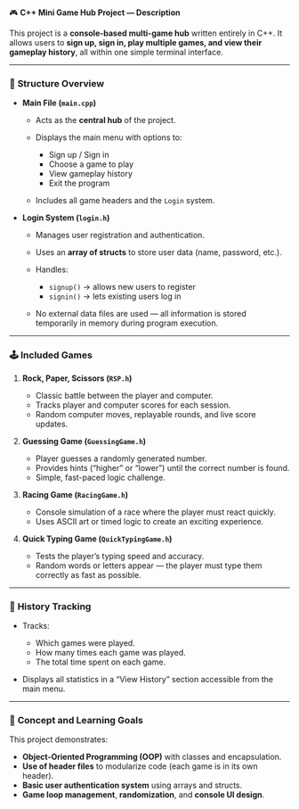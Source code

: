 🎮 **C++ Mini Game Hub Project — Description**

This project is a **console-based multi-game hub** written entirely in C++.
It allows users to **sign up, sign in, play multiple games, and view their gameplay history**, all within one simple terminal interface.

---

### 🧩 **Structure Overview**

* **Main File (`main.cpp`)**

  * Acts as the **central hub** of the project.
  * Displays the main menu with options to:

    * Sign up / Sign in
    * Choose a game to play
    * View gameplay history
    * Exit the program
  * Includes all game headers and the `Login` system.

* **Login System (`login.h`)**

  * Manages user registration and authentication.
  * Uses an **array of structs** to store user data (name, password, etc.).
  * Handles:

    * `signup()` → allows new users to register
    * `signin()` → lets existing users log in
  * No external data files are used — all information is stored temporarily in memory during program execution.

---

### 🕹️ **Included Games**

1. **Rock, Paper, Scissors (`RSP.h`)**

   * Classic battle between the player and computer.
   * Tracks player and computer scores for each session.
   * Random computer moves, replayable rounds, and live score updates.

2. **Guessing Game (`GuessingGame.h`)**

   * Player guesses a randomly generated number.
   * Provides hints (“higher” or “lower”) until the correct number is found.
   * Simple, fast-paced logic challenge.

3. **Racing Game (`RacingGame.h`)**

   * Console simulation of a race where the player must react quickly.
   * Uses ASCII art or timed logic to create an exciting experience.

4. **Quick Typing Game (`QuickTypingGame.h`)**

   * Tests the player’s typing speed and accuracy.
   * Random words or letters appear — the player must type them correctly as fast as possible.

---

### 📜 **History Tracking**

* Tracks:

  * Which games were played.
  * How many times each game was played.
  * The total time spent on each game.
* Displays all statistics in a “View History” section accessible from the main menu.

---

### 🧠 **Concept and Learning Goals**

This project demonstrates:

* **Object-Oriented Programming (OOP)** with classes and encapsulation.
* **Use of header files** to modularize code (each game is in its own header).
* **Basic user authentication system** using arrays and structs.
* **Game loop management**, **randomization**, and **console UI design**.

